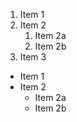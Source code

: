 1. Item 1
2. Item 2
     1. Item 2a
     2. Item 2b
3. Item 3

* Item 1
* Item 2
  * Item 2a
  * Item 2b
